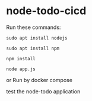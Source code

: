 # node-todo-cicd

Run these commands:


`sudo apt install nodejs`


`sudo apt install npm`


`npm install`

`node app.js`

or Run by docker compose

test the node-todo application

